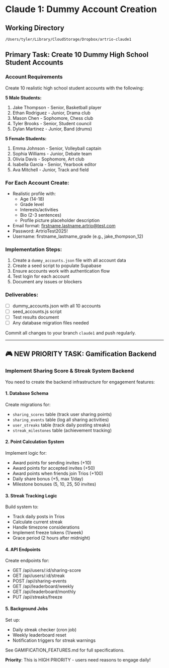 # Claude 1: Dummy Account Creation

## Working Directory
`/Users/tyler/Library/CloudStorage/Dropbox/artrio-claude1`

## Primary Task: Create 10 Dummy High School Student Accounts

### Account Requirements
Create 10 realistic high school student accounts with the following:

**5 Male Students:**
1. Jake Thompson - Senior, Basketball player
2. Ethan Rodriguez - Junior, Drama club
3. Mason Chen - Sophomore, Chess club
4. Tyler Brooks - Senior, Student council
5. Dylan Martinez - Junior, Band (drums)

**5 Female Students:**
1. Emma Johnson - Senior, Volleyball captain
2. Sophia Williams - Junior, Debate team
3. Olivia Davis - Sophomore, Art club
4. Isabella Garcia - Senior, Yearbook editor
5. Ava Mitchell - Junior, Track and field

### For Each Account Create:
- Realistic profile with:
  - Age (14-18)
  - Grade level
  - Interests/activities
  - Bio (2-3 sentences)
  - Profile picture placeholder description
- Email format: firstname.lastname.artrio@test.com
- Password: ArtrioTest2025!
- Username: firstname_lastname_grade (e.g., jake_thompson_12)

### Implementation Steps:
1. Create a `dummy_accounts.json` file with all account data
2. Create a seed script to populate Supabase
3. Ensure accounts work with authentication flow
4. Test login for each account
5. Document any issues or blockers

### Deliverables:
- [ ] dummy_accounts.json with all 10 accounts
- [ ] seed_accounts.js script
- [ ] Test results document
- [ ] Any database migration files needed

Commit all changes to your branch `claude1` and push regularly.

---

## 🎮 NEW PRIORITY TASK: Gamification Backend

### Implement Sharing Score & Streak System Backend

You need to create the backend infrastructure for engagement features:

#### 1. Database Schema
Create migrations for:
- `sharing_scores` table (track user sharing points)
- `sharing_events` table (log all sharing activities)
- `user_streaks` table (track daily posting streaks)
- `streak_milestones` table (achievement tracking)

#### 2. Point Calculation System
Implement logic for:
- Award points for sending invites (+10)
- Award points for accepted invites (+50)
- Award points when friends join Trios (+100)
- Daily share bonus (+5, max 1/day)
- Milestone bonuses (5, 10, 25, 50 invites)

#### 3. Streak Tracking Logic
Build system to:
- Track daily posts in Trios
- Calculate current streak
- Handle timezone considerations
- Implement freeze tokens (1/week)
- Grace period (2 hours after midnight)

#### 4. API Endpoints
Create endpoints for:
- GET /api/users/:id/sharing-score
- GET /api/users/:id/streak
- POST /api/sharing-events
- GET /api/leaderboard/weekly
- GET /api/leaderboard/monthly
- PUT /api/streaks/freeze

#### 5. Background Jobs
Set up:
- Daily streak checker (cron job)
- Weekly leaderboard reset
- Notification triggers for streak warnings

See GAMIFICATION_FEATURES.md for full specifications.

**Priority**: This is HIGH PRIORITY - users need reasons to engage daily!